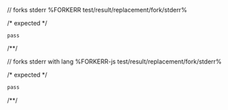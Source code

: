 // forks stderr
%FORKERR test/result/replacement/fork/stderr%

/* expected */
```
pass
```
/**/

// forks stderr with lang
%FORKERR-js test/result/replacement/fork/stderr%

/* expected */
```js
pass
```
/**/